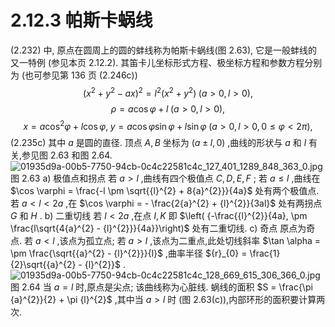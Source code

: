 # 2.12.3 帕斯卡蜗线
(2.232) 中, 原点在圆周上的圆的蚌线称为帕斯卡蜗线(图 2.63), 它是一般蚌线的又一特例 (参见本页 2.12.2). 其笛卡儿坐标形式方程、极坐标方程和参数方程分别为 (也可参见第 136 页 (2.246c))
$$
{\left( {x}^{2} + {y}^{2} - ax\right) }^{2} = {l}^{2}\left( {{x}^{2} + {y}^{2}}\right) \;\left( {a > 0, l > 0}\right) , \tag{2.235a}
$$
$$
\rho  = a\cos \varphi  + l\;\left( {a > 0, l > 0}\right) , \tag{2.235b}
$$
$$
x = a{\cos }^{2}\varphi  + l\cos \varphi ,\;y = a\cos \varphi \sin \varphi  + l\sin \varphi \;\left( {a > 0, l > 0,0 \leq  \varphi  < {2\pi }}\right) ,
$$
(2.235c)
其中 $a$ 是圆的直径. 顶点 $A, B$ 坐标为 $\left( {a \pm  l,0}\right)$ ,曲线的形状与 $a$ 和 $l$ 有关,参见图 2.63 和图 2.64.
![01935d9a-00b5-7750-94cb-0c4c22581c4c_127_401_1289_848_363_0.jpg](/images/01935d9a-00b5-7750-94cb-0c4c22581c4c_127_401_1289_848_363_0.jpg)
图 2.63
a) 极值点和拐点 若 $a > l$ ,曲线有四个极值点 $C, D, E, F$ ; 若 $a \leq  l$ ,曲线在 $\cos \varphi  = \frac{-l \pm  \sqrt{{l}^{2} + 8{a}^{2}}}{4a}$ 处有两个极值点. 若 $a < l < {2a}$ ,在 $\cos \varphi  =  - \frac{2{a}^{2} + {l}^{2}}{3al}$ 处有两拐点 $G$ 和 $H$ .
b) 二重切线 若 $l < {2a}$ ,在点 $I, K$ 即 $\left( {-\frac{{l}^{2}}{4a}, \pm  \frac{l\sqrt{4{a}^{2} - {l}^{2}}}{4a}}\right)$ 处有二重切线.
c) 奇点 原点为奇点. 若 $a < l$ ,该点为孤立点; 若 $a > l$ ,该点为二重点,此处切线斜率 $\tan \alpha  =  \pm  \frac{\sqrt{{a}^{2} - {l}^{2}}}{l}$ ,曲率半径 ${r}_{0} = \frac{1}{2}\sqrt{{a}^{2} - {l}^{2}}$ .
![01935d9a-00b5-7750-94cb-0c4c22581c4c_128_669_615_306_366_0.jpg](/images/01935d9a-00b5-7750-94cb-0c4c22581c4c_128_669_615_306_366_0.jpg)
图 2.64
当 $a = l$ 时,原点是尖点; 该曲线称为心脏线.
蜗线的面积 $S = \frac{\pi {a}^{2}}{2} + \pi {l}^{2}$ ,其中当 $a > l$ 时 (图 2.63(c)),内部环形的面积要计算两次.